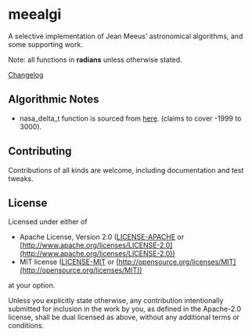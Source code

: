 # meealgi

A selective implementation of Jean Meeus' astronomical algorithms,
and some supporting work.

Note: all functions in **radians** unless otherwise stated.

[Changelog](CHANGELOG.md)

## Algorithmic Notes

* nasa_delta_t function is sourced from
    [here](http://eclipse.gsfc.nasa.gov/SEcat5/deltatpoly.html).
    (claims to cover -1999 to 3000).

## Contributing

Contributions of all kinds are welcome, including documentation
and test tweaks.

## License

Licensed under either of

* Apache License, Version 2.0 ([LICENSE-APACHE](LICENSE-APACHE) or
  [http://www.apache.org/licenses/LICENSE-2.0](http://www.apache.org/licenses/LICENSE-2.0))
* MIT license ([LICENSE-MIT](LICENSE-MIT) or
  [http://opensource.org/licenses/MIT](http://opensource.org/licenses/MIT))

at your option.

Unless you explicitly state otherwise, any contribution intentionally submitted for inclusion in the
work by you, as defined in the Apache-2.0 license, shall be dual licensed as above, without any
additional terms or conditions.